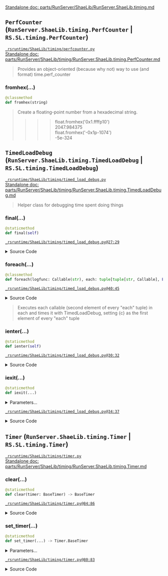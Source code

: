[Standalone doc: parts/RunServer/ShaeLib/RunServer.ShaeLib.timing.md](RunServer.ShaeLib.timing)  

## `PerfCounter` (`RunServer.ShaeLib.timing.PerfCounter` | `RS.SL.timing.PerfCounter`)
[`_rsruntime/ShaeLib/timing/perfcounter.py`](/_rsruntime/ShaeLib/timing/perfcounter.py "Source")  
[Standalone doc: parts/RunServer/ShaeLib/timing/RunServer.ShaeLib.timing.PerfCounter.md](RunServer.ShaeLib.timing.PerfCounter)  
> Provides an object-oriented (because why not) way to use (and format) time.perf_counter

### fromhex(...)
```python
@classmethod
def fromhex(string)
```
> Create a floating-point number from a hexadecimal string.  
>   
> >>> float.fromhex('0x1.ffffp10')  
> 2047.984375  
> >>> float.fromhex('-0x1p-1074')  
> -5e-324

## `TimedLoadDebug` (`RunServer.ShaeLib.timing.TimedLoadDebug` | `RS.SL.timing.TimedLoadDebug`)
[`_rsruntime/ShaeLib/timing/timed_load_debug.py`](/_rsruntime/ShaeLib/timing/timed_load_debug.py "Source")  
[Standalone doc: parts/RunServer/ShaeLib/timing/RunServer.ShaeLib.timing.TimedLoadDebug.md](RunServer.ShaeLib.timing.TimedLoadDebug)  
> Helper class for debugging time spent doing things

### final(...)
```python
@staticmethod
def final(self)
```

[`_rsruntime/ShaeLib/timing/timed_load_debug.py@27:29`](/_rsruntime/ShaeLib/timing/timed_load_debug.py#L27)

<details>
<summary>Source Code</summary>

```python
def final(self):
    self.logfn(self.msgfmt[0][1].format(opc=self.ocounter, ipc=self.icounter))
    self.ocounter = None # stop accidental multiple final() calls
```
</details>

> <no doc>

### foreach(...)
```python
@classmethod
def foreach(logfunc: Callable(str), each: tuple[tuple[str, Callable], Ellipsis], tld_args)
```

[`_rsruntime/ShaeLib/timing/timed_load_debug.py@40:45`](/_rsruntime/ShaeLib/timing/timed_load_debug.py#L40)

<details>
<summary>Source Code</summary>

```python
@classmethod
def foreach(cls, logfunc: typing.Callable[[str], None], *each: tuple[tuple[str, typing.Callable[[], None]], ...], **tld_args):
    '''Executes each callable (second element of every "each" tuple) in each and times it with TimedLoadDebug, setting {c} as the first element of every "each" tuple'''
    tld = cls(logfunc, iterable=(n for n,c in each), **tld_args)
    for n,c in each:
        with tld: c()
```
</details>

> Executes each callable (second element of every "each" tuple) in each and times it with TimedLoadDebug, setting {c} as the first element of every "each" tuple

### ienter(...)
```python
@staticmethod
def ienter(self)
```

[`_rsruntime/ShaeLib/timing/timed_load_debug.py@30:32`](/_rsruntime/ShaeLib/timing/timed_load_debug.py#L30)

<details>
<summary>Source Code</summary>

```python
def ienter(self):
    self.icounter = PerfCounter(sec='', secs='')
    self.logfn(self.msgfmt[1][0].format(c=next(self.cur[0]), opc=self.ocounter, ipc=self.icounter))
```
</details>

> <no doc>

### iexit(...)
```python
@staticmethod
def iexit(...)
```
<details>
<summary>Parameters...</summary>

```python
    self, exc_type: type | None, exc_value: typing.Any | None,
    traceback: traceback
```
</details>

[`_rsruntime/ShaeLib/timing/timed_load_debug.py@34:37`](/_rsruntime/ShaeLib/timing/timed_load_debug.py#L34)

<details>
<summary>Source Code</summary>

```python
def iexit(self, exc_type: type | None, exc_value: typing.Any | None, traceback: TracebackType):
    r = self.msgfmt[2](exc_type, exc_value, traceback)
    if r is False: return
    self.logfn(self.msgfmt[1][1].format(c=next(self.cur[1]), opc=self.ocounter, ipc=self.icounter) if r is None else r)
```
</details>

> <no doc>

## `Timer` (`RunServer.ShaeLib.timing.Timer` | `RS.SL.timing.Timer`)
[`_rsruntime/ShaeLib/timing/timer.py`](/_rsruntime/ShaeLib/timing/timer.py "Source")  
[Standalone doc: parts/RunServer/ShaeLib/timing/RunServer.ShaeLib.timing.Timer.md](RunServer.ShaeLib.timing.Timer)  

### clear(...)
```python
@staticmethod
def clear(timer: BaseTimer) -> BaseTimer
```

[`_rsruntime/ShaeLib/timing/timer.py@84:86`](/_rsruntime/ShaeLib/timing/timer.py#L84)

<details>
<summary>Source Code</summary>

```python
@staticmethod
def clear(timer: BaseTimer) -> BaseTimer:
    return timer.stop()
```
</details>

> <no doc>

### set_timer(...)
```python
@staticmethod
def set_timer(...) -> Timer.BaseTimer
```
<details>
<summary>Parameters...</summary>

```python
    timer_type: type[Timer.BaseTimer], func: Callable, secs: float,
    activate_now: bool = True
```
</details>

[`_rsruntime/ShaeLib/timing/timer.py@80:83`](/_rsruntime/ShaeLib/timing/timer.py#L80)

<details>
<summary>Source Code</summary>

```python
@staticmethod
def set_timer(timer_type: type['Timer.BaseTimer'], func: typing.Callable, secs: float, activate_now: bool = True) -> 'Timer.BaseTimer':
    if activate_now: return timer_type(func, secs).start()
    return timer_type(func, secs)
```
</details>

> <no doc>